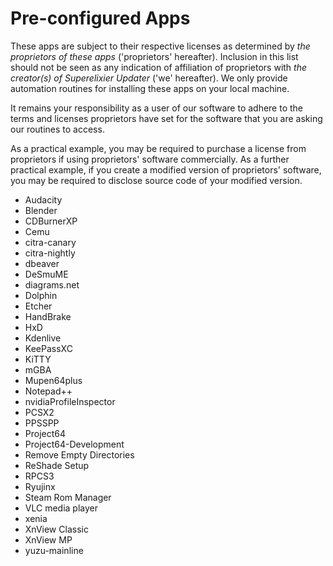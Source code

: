 # Pre-configured Apps

These apps are subject to their respective licenses as determined by _the proprietors of these apps_ ('proprietors' hereafter).
Inclusion in this list should not be seen as any indication of affiliation of proprietors with _the creator(s) of Superelixier Updater_ ('we' hereafter).
We only provide automation routines for installing these apps on your local machine.

It remains your responsibility as a user of our software to adhere to the terms and licenses proprietors have set for the software that you are asking our routines to access.

As a practical example, you may be required to purchase a license from proprietors if using proprietors' software commercially.
As a further practical example, if you create a modified version of proprietors' software, you may be required to disclose source code of your modified version.
- Audacity
- Blender
- CDBurnerXP
- Cemu
- citra-canary
- citra-nightly
- dbeaver
- DeSmuME
- diagrams.net
- Dolphin
- Etcher
- HandBrake
- HxD
- Kdenlive
- KeePassXC
- KiTTY
- mGBA
- Mupen64plus
- Notepad++
- nvidiaProfileInspector
- PCSX2
- PPSSPP
- Project64
- Project64-Development
- Remove Empty Directories
- ReShade Setup
- RPCS3
- Ryujinx
- Steam Rom Manager
- VLC media player
- xenia
- XnView Classic
- XnView MP
- yuzu-mainline